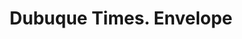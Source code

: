 ---
doi: 10.7916/D8PZ6MVT
date_other: '1880'
date_other_textual: 1880-1889
form: printed ephemera
genre:
- Envelopes
name:
- Dubuque Times
object_in_context_url: https://biggert.cul.columbia.edu/items/view/ave_biggert_00138
subject_hierarchical_geographic:
- Dubuque, Iowa, United States
subject_name:
- Dubuque Times
title: Dubuque Times. Envelope
sort_title: Dubuque Times. Envelope
call_number: ave_biggert_00138
coordinates:
- 42.504321,-90.686865
pid: ave_biggert_00138
identifiers: ave_biggert_00138
thumbnail: https://derivativo-1.library.columbia.edu/iiif/2/ldpd:342924/full/!256,256/0/native.jpg
permalink: "/items/ave_biggert_00138/"
layout: iiif-image-page
---